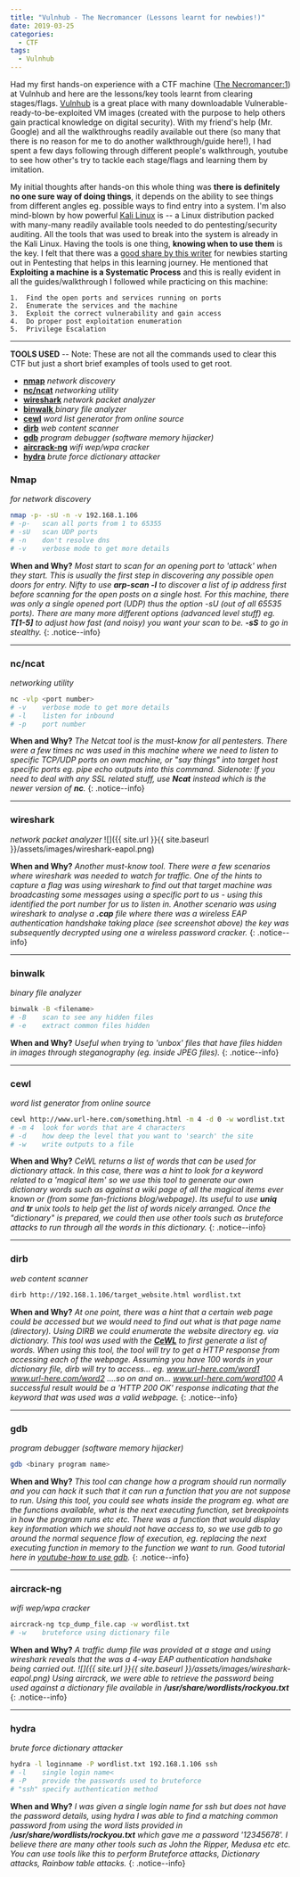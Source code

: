 ```yaml
---
title: "Vulnhub - The Necromancer (Lessons learnt for newbies!)"
date: 2019-03-25
categories:
  - CTF
tags:
  - Vulnhub
---
```


Had my first hands-on experience with a CTF machine ([The Necromancer:1](https://www.vulnhub.com/entry/the-necromancer-1,154/)) at Vulnhub and here are the lessons/key tools learnt from clearing stages/flags. [Vulnhub](https://www.vulnhub.com/about/) is a great place with many downloadable Vulnerable-ready-to-be-exploited VM images (created with the purpose to help others gain practical knowledge on digital security). With my friend's help (Mr. Google) and all the walkthroughs readily available out there (so many that there is no reason for me to do another walkthrough/guide here!), I had spent a few days following through different people's walkthrough, youtube to see how other's try to tackle each stage/flags and learning them by imitation.

My initial thoughts after hands-on this whole thing was **there is definitely no one sure way of doing things**, it depends on the ability to see things from different angles eg. possible ways to find entry into a system. I'm also mind-blown by how powerful [Kali Linux](https://docs.kali.org/introduction/what-is-kali-linux) is -- a Linux distribution packed with many-many readily available tools needed to do pentesting/security auditing. All the tools that was used to break into the system is already in the Kali Linux. Having the tools is one thing, **knowing when to use them** is the key. I felt that there was a [good share by this writer](http://niiconsulting.com/checkmate/2017/06/a-detail-guide-on-oscp-preparation-from-newbie-to-oscp/) for newbies starting out in Pentesting that helps in this learning journey. He mentioned that **Exploiting a machine is a Systematic Process** and this is really evident in all the guides/walkthrough I followed while practicing on this machine:

    1.  Find the open ports and services running on ports
    2.  Enumerate the services and the machine
    3.  Exploit the correct vulnerability and gain access
    4.  Do proper post exploitation enumeration
    5.  Privilege Escalation

* * *

**TOOLS USED** -- Note: These are not all the commands used to clear this CTF but just a short brief examples of tools used to get root.
*   [**nmap**](#nmap) _network discovery_
*   [**nc/ncat**](#nc) _networking utility_
*   [**wireshark**](#wireshark) _network packet analyzer_
*   [**binwalk** ](#binwalk) _binary file analyzer_
*   [**cewl**](#cewl) _word list generator from online source_
*   [**dirb**](#dirb) _web content scanner_
*   [**gdb**](#gdb) _program debugger (software memory hijacker)_
*   [**aircrack-ng**](#aircrack) _wifi wep/wpa cracker_
*   [**hydra**](#hydra) _brute force dictionary attacker_
<!--more-->


### <a name="nmap"></a> Nmap 
_for network discovery_
```bash
nmap -p- -sU -n -v 192.168.1.106
# -p- 	scan all ports from 1 to 65355
# -sU 	scan UDP ports
# -n 	don't resolve dns
# -v 	verbose mode to get more details
```

**When and Why?**	_Most start to scan for an opening port to 'attack' when they start. This is usually the first step in discovering any possible open doors for entry. Nifty to use **arp-scan -l** to discover a list of ip address first before scanning for the open posts on a single host. For this machine, there was only a single opened port (UDP) thus the option -sU (out of all 65535 ports). There are many more different options (advanced level stuff) eg. **T[1-5]** to  adjust how fast (and noisy) you want your scan to be. **-sS** to go in stealthy._
{: .notice--info}

* * *

### <a name="nc"></a> nc/ncat
_networking utility_
```bash
nc -vlp <port number>
# -v 	verbose mode to get more details
# -l 	listen for inbound
# -p 	port number
```
**When and Why?**	_The Netcat tool is the must-know for all pentesters. There were a few times nc was used in this machine where we need to listen to specific TCP/UDP ports on own machine, or "say things" into target host specific ports eg. pipe echo outputs into this command. Sidenote: If you need to deal with any SSL related stuff, use **Ncat** instead which is the newer version of **nc**._
{: .notice--info}

* * *

### <a name="wireshark"></a> wireshark 
_network packet analyzer_
![]({{ site.url }}{{ site.baseurl }}/assets/images/wireshark-eapol.png)

**When and Why?**	_Another must-know tool. There were a few scenarios where wireshark was needed to watch for traffic. One of the hints to capture a flag was using wireshark to find out that target machine was broadcasting some messages using a specific port to us - using this identified the port number for us to listen in. Another scenario was using wireshark to analyse a **.cap** file where there was a wireless EAP authentication handshake taking place (see screenshot above) the key was subsequently decrypted using one a wireless password cracker._
{: .notice--info}

* * *

### <a name="binwalk"></a>binwalk 
_binary file analyzer_

```bash
binwalk -B <filename>
# -B 	scan to see any hidden files
# -e 	extract common files hidden
```

**When and Why?**	_Useful when trying to 'unbox' files that have files hidden in images through steganography (eg. inside JPEG files)._
{: .notice--info}

* * *

### <a name="cewl"></a>cewl 
_word list generator from online source_

```bash
cewl http://www.url-here.com/something.html -m 4 -d 0 -w wordlist.txt
# -m 4 	look for words that are 4 characters
# -d	how deep the level that you want to 'search' the site
# -w 	write outputs to a file
```

**When and Why?**	_CeWL returns a list of words that can be used for dictionary attack. In this case, there was a hint to look for a keyword related to a 'magical item' so we use this tool to generate our own dictionary words such as against a wiki page of all the magical items ever known or (from some fan-frictions blog/webpage). Its useful to use **uniq** and **tr** unix tools to help get the list of words nicely arranged. Once the "dictionary" is prepared, we could then use other tools such as bruteforce attacks to run through all the words in this dictionary._
{: .notice--info}

* * *

### <a name="dirb"></a>dirb 
_web content scanner_
```bash
dirb http://192.168.1.106/target_website.html wordlist.txt
```

**When and Why?**	_At one point, there was a hint that a certain web page could be accessed but we would need to find out what is that page name (directory). Using DIRB we could enumerate the website directory eg. via dictionary. This tool was used with the **[CeWL](#cewl)** to first generate a list of words. When using this tool, the tool will try to get a HTTP response from accessing each of the webpage. Assuming you have 100 words in your dictionary file, dirb will try to access..._
_eg._
_www.url-here.com/word1_
_www.url-here.com/word2_
_....so on and on..._
_www.url-here.com/word100_
_A successful result would be a 'HTTP 200 OK' response indicating that the keyword that was used was a valid webpage._
{: .notice--info}

* * *

### <a name="gdb"></a>gdb 
_program debugger (software memory hijacker)_
```bash
gdb <binary program name>
```

**When and Why?**	_This tool can change how a program should run normally and you can hack it such that it can run a function that you are not suppose to run. Using this tool, you could see whats inside the program eg. what are the functions available, what is the next executing function, set breakpoints in how the program runs etc etc. There was a function that would display key information which we should not have access to, so we use gdb to go around the normal sequence flow of execution, eg. replacing the next executing function in memory to the function we want to run. Good tutorial here in [youtube-how to use gdb](https://www.youtube.com/watch?v=1ztJsJL4DLM)._
{: .notice--info}

* * *

### <a name="aircrack"></a>aircrack-ng 
_wifi wep/wpa cracker_
```bash
aircrack-ng tcp_dump_file.cap -w wordlist.txt
# -w 	bruteforce using dictionary file
```

**When and Why?**	_A traffic dump file was provided at a stage and using wireshark reveals that the was a 4-way EAP authentication handshake being carried out.
![]({{ site.url }}{{ site.baseurl }}/assets/images/wireshark-eapol.png)
Using aircrack, we were able to retrieve the password being used against a dictionary file available in **/usr/share/wordlists/rockyou.txt**_
{: .notice--info}

* * *

### <a name="hydra"></a>hydra 
_brute force dictionary attacker_
```bash
hydra -l loginname -P wordlist.txt 192.168.1.106 ssh
# -l	single login name<
# -P	provide the passwords used to bruteforce
# "ssh"	specify authentication method 
```

**When and Why?**	_I was given a single login name for ssh but does not have the password details, using hydra I was able to find a matching common password from using the word lists provided in **/usr/share/wordlists/rockyou.txt** which gave me a password '12345678'. I believe there are many other tools such as John the Ripper, Medusa etc etc. You can use tools like this to perform Bruteforce attacks, Dictionary attacks, Rainbow table attacks._
{: .notice--info}
